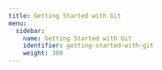 ```yaml
---
title: Getting Started with Git
menu:
  sidebar:
    name: Getting Started with Git
    identifier: getting-started-with-git
    weight: 300
---
```

